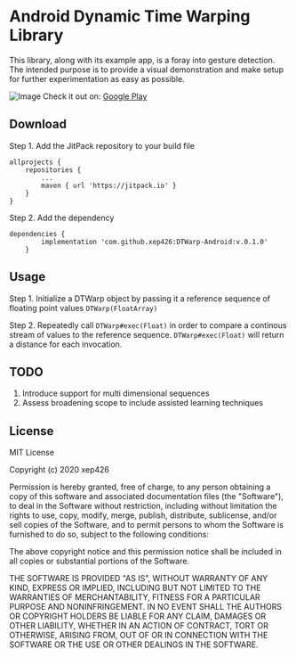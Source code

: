 # Android Dynamic Time Warping Library

This library, along with its example app, is a foray into gesture detection. The intended purpose is to provide a visual demonstration and make setup for further experimentation as easy as possible.


![Image](https://media3.giphy.com/media/gHhreeLlak3Qph5fDQ/giphy.gif)
Check it out on: [Google Play](https://play.google.com/store/apps/details?id=com.gmail.xep426.dynamictimewarpingexample)

## Download

Step 1. Add the JitPack repository to your build file 

```
allprojects {
    repositories {
        ...
        maven { url 'https://jitpack.io' }
    }
}
```

Step 2. Add the dependency

```
dependencies {
        implementation 'com.github.xep426:DTWarp-Android:v.0.1.0'
	}
```

## Usage

Step 1. Initialize a DTWarp object by passing it a reference sequence of floating point values `DTWarp(FloatArray)`

Step 2. Repeatedly call `DTWarp#exec(Float)` in order to compare a continous stream of values to the reference sequence. `DTWarp#exec(Float)` will return a distance for each invocation.


## TODO
1. Introduce support for multi dimensional sequences
2. Assess broadening scope to include assisted learning techniques

## License 

MIT License

Copyright (c) 2020 xep426

Permission is hereby granted, free of charge, to any person obtaining a copy of this software and associated documentation files (the "Software"), to deal in the Software without restriction, including without limitation the rights to use, copy, modify, merge, publish, distribute, sublicense, and/or sell copies of the Software, and to permit persons to whom the Software is furnished to do so, subject to the following conditions:

The above copyright notice and this permission notice shall be included in all copies or substantial portions of the Software.

THE SOFTWARE IS PROVIDED "AS IS", WITHOUT WARRANTY OF ANY KIND, EXPRESS OR IMPLIED, INCLUDING BUT NOT LIMITED TO THE WARRANTIES OF MERCHANTABILITY, FITNESS FOR A PARTICULAR PURPOSE AND NONINFRINGEMENT. IN NO EVENT SHALL THE AUTHORS OR COPYRIGHT HOLDERS BE LIABLE FOR ANY CLAIM, DAMAGES OR OTHER LIABILITY, WHETHER IN AN ACTION OF CONTRACT, TORT OR OTHERWISE, ARISING FROM, OUT OF OR IN CONNECTION WITH THE SOFTWARE OR THE USE OR OTHER DEALINGS IN THE SOFTWARE.